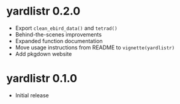# yardlistr 0.2.0

- Export `clean_ebird_data()` and `tetrad()`
- Behind-the-scenes improvements
- Expanded function documentation
- Move usage instructions from README to `vignette(yardlistr)`
- Add pkgdown website

# yardlistr 0.1.0

- Initial release
